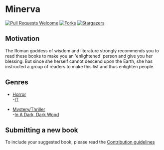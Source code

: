 # Minerva
[![Pull Requests Welcome](https://img.shields.io/badge/PRs-welcome-green.svg?style=flat-square)](http://makeapullrequest.com)
[![Forks](https://img.shields.io/github/forks/the-ethan-hunt/Minerva.svg)](https://github.com/the-ethan-hunt/Minerva/network)
[![Stargazers](https://img.shields.io/github/stars/the-ethan-hunt/Minerva.svg)](https://github.com/the-ethan-hunt/Minerva/stargazers)


## Motivation

The Roman goddess of wisdom and literature strongly recommends you to read these books to make you an 'enlightened' person and 
give you her blessing.
But since she herself cannot descend upon the Earth, she has instructed a group of readers to make this list and thus enlighten people.

## Genres
- [Horror](https://github.com/the-ethan-hunt/Minerva/tree/master/Horror)  
  -[IT](https://github.com/the-ethan-hunt/Minerva/blob/master/Horror/IT.md)  

- [Mystery/Thriller](https://github.com/the-ethan-hunt/Minerva/tree/master/Mystery-Thriller)  
  -[In A Dark, Dark Wood](https://github.com/the-ethan-hunt/Minerva/tree/master/Mystery-Thriller/In%20A%20Dark%20Dark%20Wood.md)

## Submitting a new book


To include your suggested book, please read the [Contribution guidelines](https://github.com/the-ethan-hunt/Minerva/blob/master/CONTRIBUTING.md)
